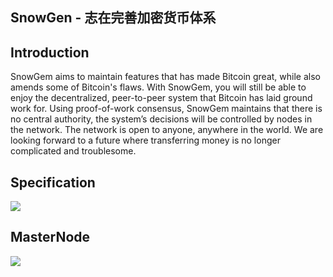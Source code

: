 ## SnowGen - 志在完善加密货币体系

## Introduction
SnowGem aims to maintain features that has made Bitcoin great, while also amends some of Bitcoin's flaws.
With SnowGem, you will still be able to enjoy the decentralized, peer-to-peer system that Bitcoin has laid ground work for. Using proof-of-work consensus, SnowGem maintains that there is no central authority, the system’s decisions will be controlled by nodes in the network. The network is open to anyone, anywhere in the world. We are looking forward to a future where transferring money is no longer complicated and troublesome.

## Specification
![](https://i.imgur.com/HCk83y5.png)

## MasterNode
![](https://i.imgur.com/fLmhjpG.png)